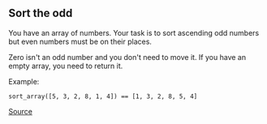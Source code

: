 ## Sort the odd

You have an array of numbers. Your task is to sort ascending odd numbers but even numbers must be on their places.

Zero isn't an odd number and you don't need to move it. If you have an empty array, you need to return it.

Example:

```text
sort_array([5, 3, 2, 8, 1, 4]) == [1, 3, 2, 8, 5, 4]
```

[Source](https://www.codewars.com/kata/578aa45ee9fd15ff4600090d/train/python)